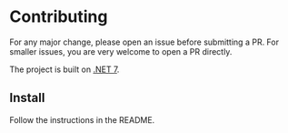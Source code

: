# Contributing

For any major change, please open an issue before submitting a PR. For smaller issues, you are very welcome to open a PR directly.

The project is built on [.NET 7](https://dotnet.microsoft.com/en-us/download/dotnet/7.0).

## Install
Follow the instructions in the README.